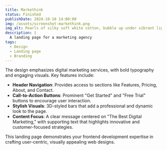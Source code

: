 ```yaml
---
title: Markethink
status: Finished
publishDate: 2024-10-10 14:00:00
img: /assets/screenshot-markethink.png
img_alt: Pearls of silky soft white cotton, bubble up under vibrant lighting
description: |
  A landing page for a marketing agency
tags:
  - Design
  - Landing page
  - Branding
---
```


The design emphasizes digital marketing services, with bold typography and engaging visuals. Key features include:

- **Header Navigation**: Provides access to sections like Features, Pricing, About, and Contact.
- **Call-to-Action Buttons**: Prominent "Get Started" and "Free Trial" buttons to encourage user interaction.
- **Stylish Visuals**: 3D-styled bars that add a professional and dynamic look to the page.
- **Content Focus**: A clear message centered on "The Best Digital Marketing," with supporting text that highlights innovative and customer-focused strategies.

This landing page demonstrates your frontend development expertise in crafting user-centric, visually appealing web designs.
